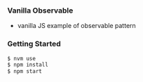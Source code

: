 ### Vanilla Observable

- vanilla JS example of observable pattern

### Getting Started

```sh
$ nvm use
$ npm install
$ npm start
```
